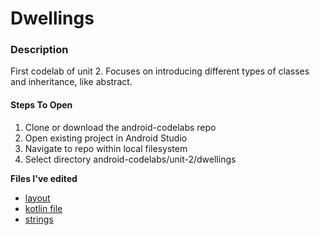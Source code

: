 # Dwellings

### Description

First codelab of unit 2. Focuses on introducing different types of classes and inheritance, like abstract.

#### Steps To Open
1. Clone or download the android-codelabs repo
2. Open existing project in Android Studio
3. Navigate to repo within local filesystem
4. Select directory android-codelabs/unit-2/dwellings

**Files I've edited**
- [layout](https://github.com/BuiltByMeT/android-codelabs/tree/main/unit-2/dwellings/app/src/main/res/layout)
- [kotlin file](https://github.com/BuiltByMeT/android-codelabs/tree/main/unit-2/dwellings/app/src/main/java/com/example/dwellings)
- [strings](https://github.com/BuiltByMeT/android-codelabs/blob/main/unit-2/dwellings/app/src/main/res/values/strings.xml)
